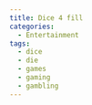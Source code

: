 ```yaml
---
title: Dice 4 fill
categories:
  - Entertainment
tags:
  - dice
  - die
  - games
  - gaming
  - gambling
---
```

